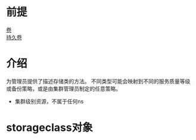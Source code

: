 # 前提
[卷](./卷.md) \
[持久卷](./持久卷.md)
# 介绍
为管理员提供了描述存储类的方法。
不同类型可能会映射到不同的服务质量等级或备份策略，或是由集群管理员制定的任意策略。
* 集群级别资源，不属于任何ns
# storageclass对象
